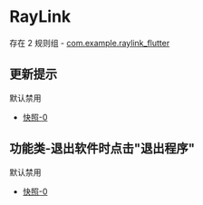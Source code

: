 # RayLink

存在 2 规则组 - [com.example.raylink_flutter](/src/apps/com.example.raylink_flutter.ts)

## 更新提示

默认禁用

- [快照-0](https://i.gkd.li/i/13659530)

## 功能类-退出软件时点击"退出程序"

默认禁用

- [快照-0](https://i.gkd.li/i/14047538)
